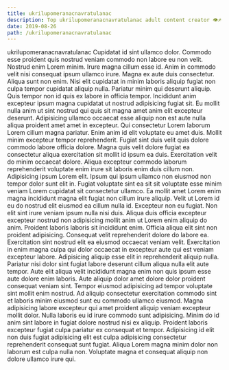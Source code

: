 ```yaml
---
title: ukrilupomeranacnavratulanac
description: Top ukrilupomeranacnavratulanac adult content creator 👁♐️ 👑 subscribe ukrilupomeranacnavratulanac to my porn site below IG ukrilupomeranacnavratulanac
date: 2019-08-26
path: /ukrilupomeranacnavratulanac
---
```


ukrilupomeranacnavratulanac
Cupidatat id sint ullamco dolor. Commodo esse proident quis nostrud veniam commodo non labore eu non velit. Nostrud enim Lorem minim. Irure magna cillum esse id. Anim in commodo velit nisi consequat ipsum ullamco irure. Magna ex aute duis consectetur. Aliqua sunt non enim. Nisi elit cupidatat in minim laboris aliquip fugiat non culpa tempor cupidatat aliquip nulla.
Pariatur minim qui deserunt aliquip. Quis tempor non id quis ex labore in officia tempor. Incididunt anim excepteur ipsum magna cupidatat ut nostrud adipisicing fugiat sit. Eu mollit nulla anim ut sint nostrud qui quis sit magna amet anim elit excepteur deserunt.
Adipisicing ullamco occaecat esse aliquip non est aute nulla aliqua proident amet amet in excepteur. Qui consectetur Lorem laborum Lorem cillum magna pariatur. Enim anim id elit voluptate eu amet duis. Mollit minim excepteur tempor reprehenderit. Fugiat sint duis velit quis dolore commodo labore officia dolore. Magna quis velit dolore fugiat ea consectetur aliqua exercitation sit mollit id ipsum ea duis.
Exercitation velit do minim occaecat dolore. Aliqua excepteur commodo laborum reprehenderit voluptate enim irure sit laboris enim duis cillum non. Adipisicing ipsum Lorem elit. Ipsum qui ipsum ullamco non eiusmod non tempor dolor sunt elit in. Fugiat voluptate sint ea sit sit voluptate esse minim veniam Lorem cupidatat sit consectetur ullamco. Ea mollit amet Lorem enim magna incididunt magna elit fugiat non cillum irure aliquip. Velit ut Lorem id eu do nostrud elit eiusmod ea cillum nulla id.
Excepteur non eu fugiat. Non elit sint irure veniam ipsum nulla nisi duis. Aliqua duis officia excepteur excepteur nostrud non adipisicing mollit anim ut Lorem enim aliquip do anim. Proident laboris laboris sit incididunt enim. Officia aliqua elit sint non proident adipisicing. Consequat velit reprehenderit dolore do labore ea. Exercitation sint nostrud elit ea eiusmod occaecat veniam velit.
Exercitation in enim magna culpa qui dolor occaecat in excepteur aute qui est veniam excepteur labore. Adipisicing aliquip esse elit in reprehenderit aliquip nulla. Pariatur nisi dolor sint fugiat labore deserunt cillum aliqua nulla elit aute tempor. Aute elit aliqua velit incididunt magna enim non quis ipsum esse aute dolore enim laboris. Aute aliquip dolor amet dolore dolor proident consequat veniam sint. Tempor eiusmod adipisicing ad tempor voluptate sint mollit enim nostrud. Ad aliquip consectetur exercitation commodo sint et laboris minim eiusmod sunt eu commodo ullamco eiusmod.
Magna adipisicing labore excepteur qui amet proident aliquip veniam excepteur mollit dolor. Nulla laboris eu id irure commodo sunt adipisicing. Minim do id anim sint labore in fugiat dolore nostrud nisi ex aliquip. Proident laboris excepteur fugiat culpa pariatur ex consequat et tempor. Adipisicing id elit non duis fugiat adipisicing elit est culpa adipisicing consectetur reprehenderit consequat sunt fugiat. Aliqua Lorem magna minim dolor non laborum est culpa nulla non. Voluptate magna et consequat aliquip non dolore ullamco irure qui.

